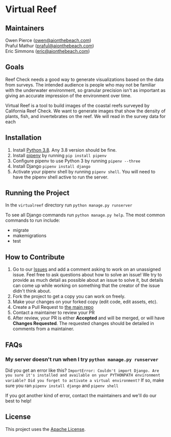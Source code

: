 # Virtual Reef

## Maintainers
Owen Pierce (owen@aionthebeach.com)  
Praful Mathur (praful@aionthebeach.com)  
Eric Simmons (eric@aionthebeach.com)


## Goals
Reef Check needs a good way to generate visualizations based on the data from surveys.
The intended audience is people who may not be familiar with the underwater environment,
so granular precision isn't as important as giving an accurate impression of the environment
over time.

Virtual Reef is a tool to build images of the coastal reefs surveyed by California Reef Check.
We want to generate images that show the density of plants, fish, and invertebrates on the reef. 
We will read in the survey data for each 

## Installation
1. Install [Python 3.8](https://www.python.org/downloads/). Any 3.8 version should be fine.
2. Install [pipenv](https://github.com/pypa/pipenv) by running `pip install pipenv`
3. Configure pipenv to use Python 3 by running `pipenv --three`
4. Install Django `pipenv install django`
5. Activate your pipenv shell by running `pipenv shell`. You will need to have the pipenv shell active to run the server.

## Running the Project
In the `virtualreef` directory run `python manage.py runserver`

To see all Django commands run `python manage.py help`. The most common commands to run include:
* migrate
* makemigrations
* test

## How to Contribute
1. Go to our [Issues](https://github.com/aionthebeach/virtual-reef/issues) and add a comment asking to work on an unassigned issue. Feel free to ask questions about how to solve an issue! We try to provide as much detail as possible about an issue to solve it, but details can come up while working on something that the creator of the issue didn't think about.
2. Fork the project to get a copy you can work on freely.
3. Make your changes on your forked copy (edit code, edit assets, etc).
4. Create a Pull Request to [the main repo](https://github.com/aionthebeach/virtual-reef)
5. Contact a maintainer to review your PR
6. After review, your PR is either **Accepted** and will be merged, or will have **Changes Requested**. The requested changes should be detailed in comments from a maintainer.

## FAQs
### My server doesn't run when I try `python manage.py runserver`
Did you get an error like this?
`ImportError: Couldn't import Django. Are you sure it's installed and available on your PYTHONPATH environment variable? Did you forget to activate a virtual environment?`
If so, make sure you ran `pipenv install django` and `pipenv shell`

If you got another kind of error, contact the maintainers and we'll do our best to help!

## License
This project uses the [Apache License](https://github.com/aionthebeach/virtual-reef/blob/main/license.txt).
